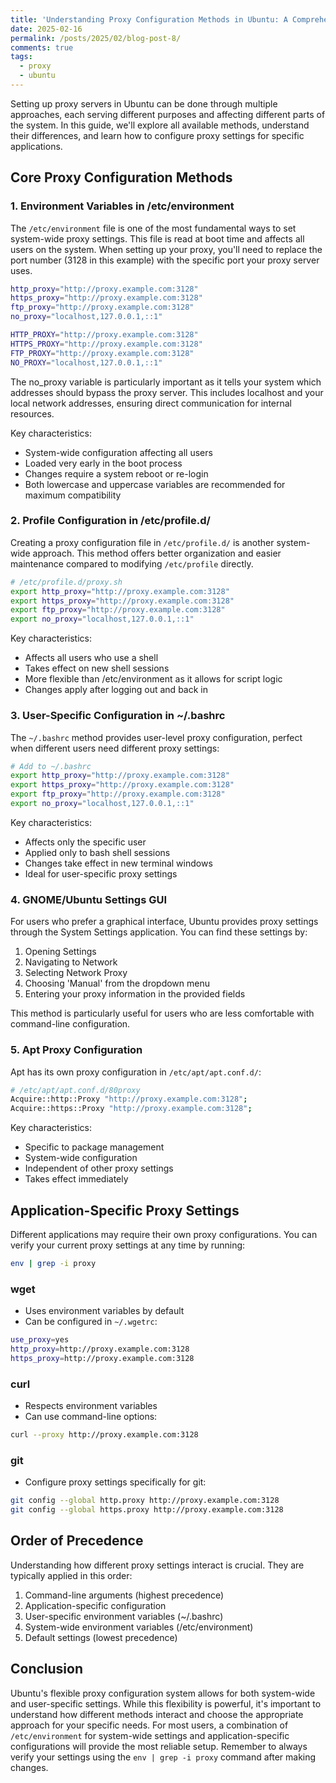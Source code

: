```yaml
--- 
title: 'Understanding Proxy Configuration Methods in Ubuntu: A Comprehensive Guide'
date: 2025-02-16
permalink: /posts/2025/02/blog-post-8/
comments: true
tags:
  - proxy
  - ubuntu
---
```


Setting up proxy servers in Ubuntu can be done through multiple approaches, each serving different purposes and affecting different parts of the system. In this guide, we'll explore all available methods, understand their differences, and learn how to configure proxy settings for specific applications.

## Core Proxy Configuration Methods

### 1. Environment Variables in /etc/environment

The `/etc/environment` file is one of the most fundamental ways to set system-wide proxy settings. This file is read at boot time and affects all users on the system. When setting up your proxy, you'll need to replace the port number (3128 in this example) with the specific port your proxy server uses.

```bash
http_proxy="http://proxy.example.com:3128"
https_proxy="http://proxy.example.com:3128"
ftp_proxy="http://proxy.example.com:3128"
no_proxy="localhost,127.0.0.1,::1"

HTTP_PROXY="http://proxy.example.com:3128"
HTTPS_PROXY="http://proxy.example.com:3128"
FTP_PROXY="http://proxy.example.com:3128"
NO_PROXY="localhost,127.0.0.1,::1"
```

The no_proxy variable is particularly important as it tells your system which addresses should bypass the proxy server. This includes localhost and your local network addresses, ensuring direct communication for internal resources.

Key characteristics:
- System-wide configuration affecting all users
- Loaded very early in the boot process
- Changes require a system reboot or re-login
- Both lowercase and uppercase variables are recommended for maximum compatibility

### 2. Profile Configuration in /etc/profile.d/

Creating a proxy configuration file in `/etc/profile.d/` is another system-wide approach. This method offers better organization and easier maintenance compared to modifying `/etc/profile` directly.

```bash
# /etc/profile.d/proxy.sh
export http_proxy="http://proxy.example.com:3128"
export https_proxy="http://proxy.example.com:3128"
export ftp_proxy="http://proxy.example.com:3128"
export no_proxy="localhost,127.0.0.1,::1"
```

Key characteristics:
- Affects all users who use a shell
- Takes effect on new shell sessions
- More flexible than /etc/environment as it allows for script logic
- Changes apply after logging out and back in

### 3. User-Specific Configuration in ~/.bashrc

The `~/.bashrc` method provides user-level proxy configuration, perfect when different users need different proxy settings:

```bash
# Add to ~/.bashrc
export http_proxy="http://proxy.example.com:3128"
export https_proxy="http://proxy.example.com:3128"
export ftp_proxy="http://proxy.example.com:3128"
export no_proxy="localhost,127.0.0.1,::1"
```

Key characteristics:
- Affects only the specific user
- Applied only to bash shell sessions
- Changes take effect in new terminal windows
- Ideal for user-specific proxy settings

### 4. GNOME/Ubuntu Settings GUI

For users who prefer a graphical interface, Ubuntu provides proxy settings through the System Settings application. You can find these settings by:
1. Opening Settings
2. Navigating to Network
3. Selecting Network Proxy
4. Choosing 'Manual' from the dropdown menu
5. Entering your proxy information in the provided fields

This method is particularly useful for users who are less comfortable with command-line configuration.

### 5. Apt Proxy Configuration

Apt has its own proxy configuration in `/etc/apt/apt.conf.d/`:

```bash
# /etc/apt/apt.conf.d/80proxy
Acquire::http::Proxy "http://proxy.example.com:3128";
Acquire::https::Proxy "http://proxy.example.com:3128";
```

Key characteristics:
- Specific to package management
- System-wide configuration
- Independent of other proxy settings
- Takes effect immediately

## Application-Specific Proxy Settings

Different applications may require their own proxy configurations. You can verify your current proxy settings at any time by running:
```bash
env | grep -i proxy
```

### wget
- Uses environment variables by default
- Can be configured in `~/.wgetrc`:
```bash
use_proxy=yes
http_proxy=http://proxy.example.com:3128
https_proxy=http://proxy.example.com:3128
```

### curl
- Respects environment variables
- Can use command-line options:
```bash
curl --proxy http://proxy.example.com:3128
```

### git
- Configure proxy settings specifically for git:
```bash
git config --global http.proxy http://proxy.example.com:3128
git config --global https.proxy http://proxy.example.com:3128
```

## Order of Precedence

Understanding how different proxy settings interact is crucial. They are typically applied in this order:

1. Command-line arguments (highest precedence)
2. Application-specific configuration
3. User-specific environment variables (~/.bashrc)
4. System-wide environment variables (/etc/environment)
5. Default settings (lowest precedence)

## Conclusion

Ubuntu's flexible proxy configuration system allows for both system-wide and user-specific settings. While this flexibility is powerful, it's important to understand how different methods interact and choose the appropriate approach for your specific needs. For most users, a combination of `/etc/environment` for system-wide settings and application-specific configurations will provide the most reliable setup. Remember to always verify your settings using the `env | grep -i proxy` command after making changes.
